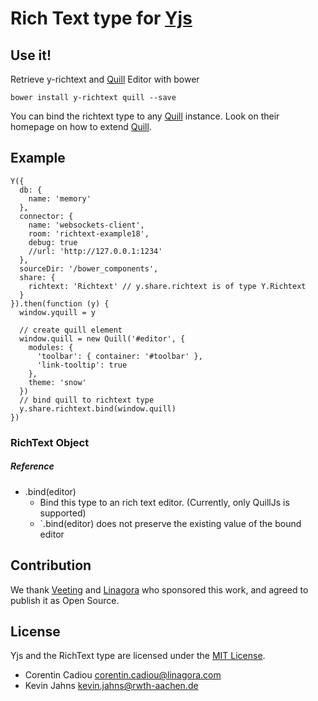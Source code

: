 
# Rich Text type for [Yjs](https://github.com/y-js/richtext)

## Use it!
Retrieve y-richtext and [Quill](quilljs.com) Editor with bower

```
bower install y-richtext quill --save
```

You can bind the richtext type to any [Quill](quilljs.com) instance. Look on their homepage on how to extend [Quill](quilljs.com).

## Example
```
Y({
  db: {
    name: 'memory'
  },
  connector: {
    name: 'websockets-client',
    room: 'richtext-example18',
    debug: true
    //url: 'http://127.0.0.1:1234'
  },
  sourceDir: '/bower_components',
  share: {
    richtext: 'Richtext' // y.share.richtext is of type Y.Richtext
  }
}).then(function (y) {
  window.yquill = y

  // create quill element
  window.quill = new Quill('#editor', {
    modules: {
      'toolbar': { container: '#toolbar' },
      'link-tooltip': true
    },
    theme: 'snow'
  })
  // bind quill to richtext type
  y.share.richtext.bind(window.quill)
})
```

### RichText Object

##### Reference
* .bind(editor)
  * Bind this type to an rich text editor. (Currently, only QuillJs is supported)
  * `.bind(editor) does not preserve the existing value of the bound editor

## Contribution
We thank [Veeting](https://www.veeting.com/) and [Linagora](https://www.linagora.com/) who sponsored this work, and agreed to publish it as Open Source.

## License
Yjs and the RichText type are licensed under the [MIT License](./LICENSE.txt).

- Corentin Cadiou <corentin.cadiou@linagora.com>
- Kevin Jahns <kevin.jahns@rwth-aachen.de>
